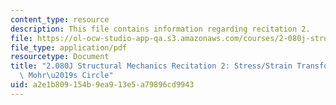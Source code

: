 ```yaml
---
content_type: resource
description: This file contains information regarding recitation 2.
file: https://ol-ocw-studio-app-qa.s3.amazonaws.com/courses/2-080j-structural-mechanics-fall-2013/a2e1b809154b9ea913e5a79896cd9943_MIT2_080JF13_Recitation2.pdf
file_type: application/pdf
resourcetype: Document
title: "2.080J Structural Mechanics Recitation 2: Stress/Strain Transformations and\
  \ Mohr\u2019s Circle"
uid: a2e1b809-154b-9ea9-13e5-a79896cd9943
---
```

